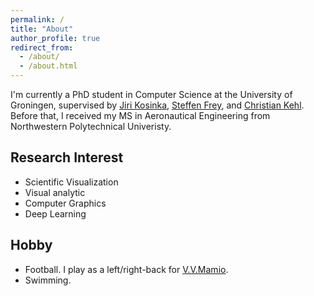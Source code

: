 ```yaml
---
permalink: /
title: "About"
author_profile: true
redirect_from: 
  - /about/
  - /about.html
---
```

I'm currently a PhD student in Computer Science at the University of Groningen, supervised by [Jiri Kosinka](https://www.cs.rug.nl/svcg/People/JiriKosinka), [Steffen Frey](https://freysn.github.io/), and [Christian Kehl](https://www.cs.rug.nl/svcg/People/ChristianKehl).
Before that, I received my MS in Aeronautical Engineering from Northwestern Polytechnical Univeristy.

## Research Interest
* Scientific Visualization
* Visual analytic
* Computer Graphics
* Deep Learning

## Hobby
* Football. I play as a left/right-back for [V.V.Mamio](https://vvmamiogroningen.nl/). 
* Swimming. 
